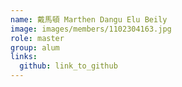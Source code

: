 ```yaml
---
name: 戴馬頓 Marthen Dangu Elu Beily 
image: images/members/1102304163.jpg 
role: master
group: alum
links:
  github: link_to_github 
---
```

